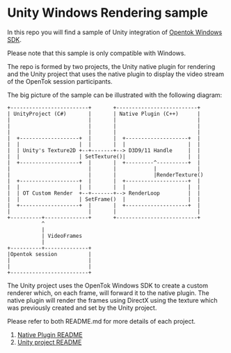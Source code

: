 Unity Windows Rendering sample
=====================================

In this repo you will find a sample of Unity integration of [Opentok Windows SDK](https://tokbox.com/developer/sdks/windows/).

Please note that this sample is only compatible with Windows.

The repo is formed by two projects, the Unity native plugin for rendering and the Unity project that uses the native plugin to display the video stream of the OpenTok session participants.

The big picture of the sample can be illustrated with the following diagram:

```
+-------------------------+       +--------------------------+
| UnityProject (C#)       |       | Native Plugin (C++)      |
|                         |       |                          |
|                         |       |                          |
|                         |       |                          |
|  +-------------------+  |       |  +--------------------+  |
|  |                   |  |       |  |                    |  |
|  | Unity's Texture2D +--+-------+--> D3D9/11 Handle     |  |
|  |                   | SetTexture()|                    |  |
|  +-------------------+  |       |  +---------^----------+  |
|                         |       |            |             |
|                         |       |            |RenderTexture()
|  +-------------------+  |       |  +--------------------+  |
|  |                   |  |       |  |                    |  |
|  | OT Custom Render  +--+-------+--> RenderLoop         |  |
|  |                   | SetFrame()  |                    |  |
|  +-------------------+  |       |  +--------------------+  |
|                         |       |                          |
+----------+--------------+       +--------------------------+
           ^
           |
           | VideoFrames
           |
+----------+--------------+
|Opentok session          |
|                         |
|                         |
+-------------------------+
```

The Unity project uses the OpenTok Windows SDK to create a custom renderer which, on each frame, will forward it to the native plugin.
The native plugin will render the frames using DirectX using the texture which was previously created and set by the Unity project.

Please refer to both README.md for more details of each project.
1. [Native Plugin README](NativePlugin/RenderPlugin/README.md)
2. [Unity project README](UnityProject/OpenTok/README.md)